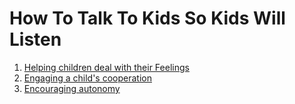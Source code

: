 # How To Talk To Kids So Kids Will Listen

1. [Helping children deal with their Feelings](feelings.md)
2. [Engaging a child's cooperation](engaging.md)
3. [Encouraging autonomy](autonomy.md)

